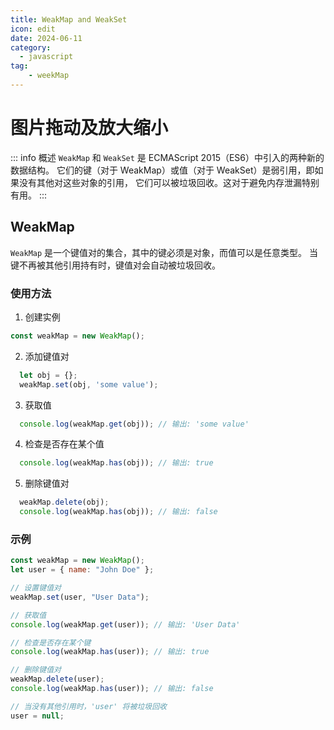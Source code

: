 ```yaml
---
title: WeakMap and WeakSet
icon: edit
date: 2024-06-11
category:
  - javascript
tag:
    - weekMap
---
```


# 图片拖动及放大缩小

::: info 概述
    `WeakMap` 和 `WeakSet` 是 ECMAScript 2015（ES6）中引入的两种新的数据结构。
    它们的键（对于 WeakMap）或值（对于 WeakSet）是弱引用，即如果没有其他对这些对象的引用，
    它们可以被垃圾回收。这对于避免内存泄漏特别有用。
:::

## WeakMap
`WeakMap` 是一个键值对的集合，其中的键必须是对象，而值可以是任意类型。
当键不再被其他引用持有时，键值对会自动被垃圾回收。

### 使用方法
1. 创建实例
  ``` javascript
  const weakMap = new WeakMap();
  ```
2. 添加键值对
``` javascript
  let obj = {};
  weakMap.set(obj, 'some value');

```
3. 获取值
``` javascript
  console.log(weakMap.get(obj)); // 输出: 'some value'
```

4. 检查是否存在某个值
``` javascript
  console.log(weakMap.has(obj)); // 输出: true
```

5. 删除键值对
``` javascript
  weakMap.delete(obj);
  console.log(weakMap.has(obj)); // 输出: false

```

### 示例
``` javascript
const weakMap = new WeakMap();
let user = { name: "John Doe" };

// 设置键值对
weakMap.set(user, "User Data");

// 获取值
console.log(weakMap.get(user)); // 输出: 'User Data'

// 检查是否存在某个键
console.log(weakMap.has(user)); // 输出: true

// 删除键值对
weakMap.delete(user);
console.log(weakMap.has(user)); // 输出: false

// 当没有其他引用时，'user' 将被垃圾回收
user = null;

```